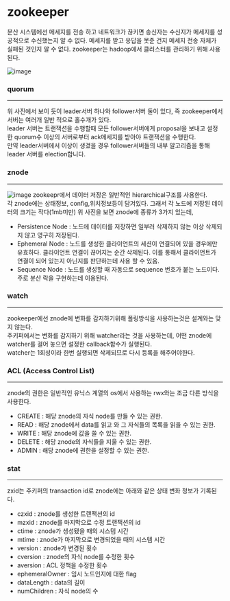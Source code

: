 # zookeeper

분산 시스템에선 메세지를 전송 하고 네트워크가 끊키면 송신자는 수신지가 메세지를 성공적으로 수신했는지 알 수 없다.
메세지를 받고 응답을 못준 건지 메세지 전송 자체가 실패된 것인지 알 수 없다.
zookeeper는 hadoop에서 클러스터를 관리하기 위해 사용된다.


![image](https://user-images.githubusercontent.com/81360154/208442846-3bc909b3-cfbd-4327-b601-c2c06e905678.png)

### quorum
<hr>
위 사진에서 보이 듯이 leader서버 하나와 follower서버 둘이 있다, 즉 zookeeper에서 서버는 여러개 일반 적으로 홀수개가 있다.<br>
leader 서버는 트랜잭션을 수행할때 모든 follower서버에게 proposal을 보내고 설정한 quorum수 이상의 서버로부터 ack메세지를 받아야 트랜잭션을 수행한다.<br>
만약 leader서버에서 이상이 생겼을 경우 follower서버들의 내부 알고리즘을 통해 leader 서버를 election합니다.

### znode
<hr>

![image](https://user-images.githubusercontent.com/81360154/208812769-9cde976b-bd3c-49d3-9231-d127ceecad5d.png)
zookeepr에서 데이터 저장은 일반적인 hierarchical구조를 사용한다.<br>
각 znode에는 상태정보, config,위치정보등이 담겨있다. 그래서 각 노드에 저장된 데이터의 크기는 작다(1mb미만)
위 사진을 보면 znode에 종류가 3가지 있는데, 
 - Persistence Node : 노드에 데이터를 저장하면 일부러 삭제하지 않는 이상 삭제되지 않고 영구히 저장된다. 
 - Ephemeral Node : 노드를 생성한 클라이언트의 세션이 연결되어 있을 경우에만 유효하다.
                                          클라이언트 연결이 끊어지는 순간 삭제된다.
                                          이를 통해서 클라이언트가 연결이 되어 있는지 아닌지를 판단하는데 사용 할 수 있음.
 - Sequence Node : 노드를 생성할 때 자동으로 sequence 번호가 붙는 노드이다. 주로 분산 락을 구현하는데 이용된다.

### watch
<hr>
zookeeper에선 znode에 변화를 감지하기위해 폴링방식을 사용하는것은 설계와는 맞지 않는다.<br>
주키퍼에서는 변화를 감지하기 위해 watcher라는 것을 사용하는데, 어떤 znode에 watcher를 걸어 놓으면 설정한 callback함수가 실행된다.<br>
watcher는 1회성이라 한번 실행되면 삭제되므로 다시 등록을 해주어야한다.<br>

### ACL (Access Control List)
<hr>
znode의 권한은 일반적인 유닉스 계열의 os에서 사용하는 rwx와는 조금 다른 방식을 사용한다.

- CREATE : 해당 znode의 자식 node를 만들 수 있는 권한.
- READ : 해당 znode에서 data를 읽고 와 그 자식들의 목록을 읽을 수 있는 권한.
- WRITE : 해당 znode에 값을 쓸 수 있는 권한.
- DELETE : 해당 znode의 자식들을 지울 수 있는 권한.
- ADMIN : 해당 znode에 권한을 설정할 수 있는 권한.

### stat
<hr>
zxid는 주키퍼의 transaction id로 znode에는 아래와 같은 상태 변화 정보가 기록된다.

- czxid : znode를 생성한 트랜잭션의 id
- mzxid : znode를 마지막으로 수정 트랜잭션의 id
- ctime : znode가 생성됐을 때의 시스템 시간
- mtime : znode가 마지막으로 변경되었을 때의 시스템 시간
- version : znode가 변경된 횟수
- cversion : znode의 자식 node를 수정한 횟수
- aversion : ACL 정책을 수정한 횟수
- ephemeralOwner : 임시 노드인지에 대한 flag
- dataLength : data의 길이
- numChildren : 자식 node의 수